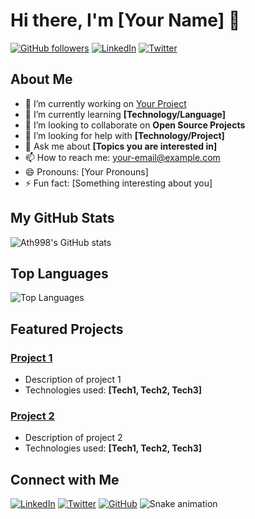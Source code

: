 # Hi there, I'm [Your Name] 👋

[![GitHub followers](https://img.shields.io/github/followers/Ath998?label=Follow&style=social)](https://github.com/Ath998)
[![LinkedIn](https://img.shields.io/badge/LinkedIn-Connect-blue)](https://www.linkedin.com/in/your-linkedin-profile/)
[![Twitter](https://img.shields.io/twitter/follow/your-twitter-handle?style=social)](https://twitter.com/your-twitter-handle)

## About Me

- 🔭 I’m currently working on [Your Project](https://github.com/Ath998/your-project)
- 🌱 I’m currently learning **[Technology/Language]**
- 👯 I’m looking to collaborate on **Open Source Projects**
- 🤔 I’m looking for help with **[Technology/Project]**
- 💬 Ask me about **[Topics you are interested in]**
- 📫 How to reach me: [your-email@example.com](mailto:your-email@example.com)
- 😄 Pronouns: [Your Pronouns]
- ⚡ Fun fact: [Something interesting about you]

## My GitHub Stats

![Ath998's GitHub stats](https://github-readme-stats.vercel.app/api?username=Ath998&show_icons=true&theme=radical)

## Top Languages

![Top Languages](https://github-readme-stats.vercel.app/api/top-langs/?username=Ath998&layout=compact&theme=radical)

## Featured Projects

### [Project 1](https://github.com/Ath998/project-1)
- Description of project 1
- Technologies used: **[Tech1, Tech2, Tech3]**

### [Project 2](https://github.com/Ath998/project-2)
- Description of project 2
- Technologies used: **[Tech1, Tech2, Tech3]**

## Connect with Me

[![LinkedIn](https://img.shields.io/badge/LinkedIn-Connect-blue)](https://www.linkedin.com/in/your-linkedin-profile/)
[![Twitter](https://img.shields.io/twitter/follow/your-twitter-handle?style=social)](https://twitter.com/your-twitter-handle)
[![GitHub](https://img.shields.io/github/followers/Ath998?label=Follow&style=social)](https://github.com/Ath998)
  ![Snake animation](https://github.com/eagrundy/eagrundy/blob/output/github-contribution-grid-snake.svg)
